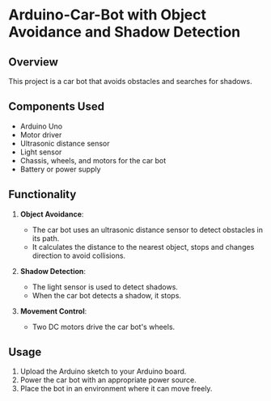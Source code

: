 # Arduino-Car-Bot with Object Avoidance and Shadow Detection

## Overview
This project is a car bot that avoids obstacles and searches for shadows.

## Components Used
- Arduino Uno
- Motor driver
- Ultrasonic distance sensor
- Light sensor 
- Chassis, wheels, and motors for the car bot
- Battery or power supply

## Functionality
1. **Object Avoidance**:
   - The car bot uses an ultrasonic distance sensor to detect obstacles in its path.
   - It calculates the distance to the nearest object, stops and changes direction to avoid collisions.
   
2. **Shadow Detection**:
   - The light sensor is used to detect shadows.
   - When the car bot detects a shadow, it stops.

3. **Movement Control**:
   - Two DC motors drive the car bot's wheels.

## Usage
1. Upload the Arduino sketch to your Arduino board.
2. Power the car bot with an appropriate power source.
3. Place the bot in an environment where it can move freely.

